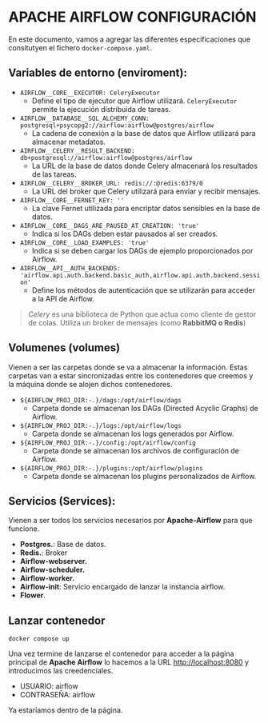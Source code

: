 # APACHE AIRFLOW CONFIGURACIÓN

En este documento, vamos a agregar las diferentes especificaciones que consitutyen el fichero `docker-compose.yaml`.

## Variables de entorno (enviroment):

- `AIRFLOW__CORE__EXECUTOR: CeleryExecutor`
    - Define el tipo de ejecutor que Airflow utilizará. `CeleryExecutor` permite la ejecución distribuida de tareas.
- `AIRFLOW__DATABASE__SQL_ALCHEMY_CONN: postgresql+psycopg2://airflow:airflow@postgres/airflow`
    - La cadena de conexión a la base de datos que Airflow utilizará para almacenar metadatos.
- `AIRFLOW__CELERY__RESULT_BACKEND: db+postgresql://airflow:airflow@postgres/airflow`
    - La URL de la base de datos donde Celery almacenará los resultados de las tareas.
- `AIRFLOW__CELERY__BROKER_URL: redis://:@redis:6379/0`
    - La URL del broker que Celery utilizará para enviar y recibir mensajes.
- `AIRFLOW__CORE__FERNET_KEY: ''`
    - La clave Fernet utilizada para encriptar datos sensibles en la base de datos.
- `AIRFLOW__CORE__DAGS_ARE_PAUSED_AT_CREATION: 'true'`
    - Indica si los DAGs deben estar pausados al ser creados.
- `AIRFLOW__CORE__LOAD_EXAMPLES: 'true'`
    - Indica si se deben cargar los DAGs de ejemplo proporcionados por Airflow.
- `AIRFLOW__API__AUTH_BACKENDS: 'airflow.api.auth.backend.basic_auth,airflow.api.auth.backend.session'`
    - Define los métodos de autenticación que se utilizarán para acceder a la API de Airflow.


> *Celery* es una biblioteca de Python que actua como cliente de gestor de colas. Utiliza un broker de mensajes (como **RabbitMQ o Redis**)

## Volumenes (volumes)
Vienen a ser las carpetas donde se va a almacenar la información. Estas carpetas van a estar sincronizadas entre los contenedores que creemos y la máquina donde se alojen dichos contenedores.

- `${AIRFLOW_PROJ_DIR:-.}/dags:/opt/airflow/dags`
    - Carpeta donde se almacenan los DAGs (Directed Acyclic Graphs) de Airflow.
- `${AIRFLOW_PROJ_DIR:-.}/logs:/opt/airflow/logs`
    - Carpeta donde se almacenan los logs generados por Airflow.
- `${AIRFLOW_PROJ_DIR:-.}/config:/opt/airflow/config`
    - Carpeta donde se almacenan los archivos de configuración de Airflow.
- `${AIRFLOW_PROJ_DIR:-.}/plugins:/opt/airflow/plugins`
    - Carpeta donde se almacenan los plugins personalizados de Airflow.

## Servicios (Services):
Vienen a ser todos los servicios necesarios por **Apache-Airflow** para que funcione.

- **Postgres.**: Base de datos.
- **Redis.**: Broker
- **Airflow-webserver.**
- **Airflow-scheduler.**
- **Airflow-worker.**
- **Airflow-init**: Servicio encargado de lanzar la instancia airflow.
- **Flower**.


## Lanzar contenedor


```
docker compose up
```

Una vez termine de lanzarse el contenedor para acceder a la página principal de **Apache Airflow** lo hacemos a la URL [http://localhost:8080](http://localhost:8080) y introducimos las creedenciales.

* USUARIO: airflow
* CONTRASEÑA: airflow

Ya estaríamos dentro de la página.